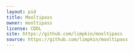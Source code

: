 ```yaml
---
layout: pid
title: Mooltipass
owner: mooltipass
license: CDDL
site: https://github.com/limpkin/mooltipass
source: https://github.com/limpkin/mooltipass
---
```


